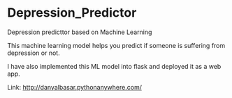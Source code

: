 # Depression_Predictor
Depression predicttor based on Machine Learning

This machine learning model helps you predict if someone is suffering from depression or not.

I have also implemented this ML model into flask and deployed it as a web app. 

Link: http://danyalbasar.pythonanywhere.com/
